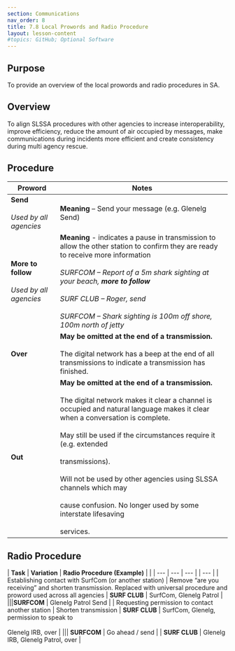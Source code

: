 ```yaml
---
section: Communications
nav_order: 8
title: 7.8 Local Prowords and Radio Procedure
layout: lesson-content
#topics: GitHub; Optional Software
---
```


## Purpose

To provide an overview of the local prowords and radio procedures in SA.

## Overview

To align SLSSA procedures with other agencies to increase interoperability, improve efficiency, reduce the amount of air occupied by messages, make communications during incidents more efficient and create consistency during multi agency rescue.

## Procedure

| **Proword** | **Notes** |
| --- | --- |
| **Send**<br><br>_Used by all agencies_ | **Meaning** – Send your message (e.g. Glenelg Send) |
| **More to follow**<br><br>_Used by all agencies_ | **Meaning** \- indicates a pause in transmission to allow the other station to confirm they are ready to receive more information<br><br>_SURFCOM – Report of a 5m shark sighting at your beach,_ **_more to follow_**<br><br>_SURF CLUB – Roger, send_<br><br>_SURFCOM – Shark sighting is 100m off shore, 100m north of jetty_ |
| **Over** | **May be omitted at the end of a transmission.**<br><br>The digital network has a beep at the end of all transmissions to indicate a transmission has finished. |
| **Out** | **May be omitted at the end of a transmission.**<br><br>The digital network makes it clear a channel is occupied and natural language makes it clear when a conversation is complete.<br><br>May still be used if the circumstances require it (e.g. extended<br><br>transmissions).<br><br>Will not be used by other agencies using SLSSA channels which may<br><br>cause confusion. No longer used by some interstate lifesaving<br><br>services. |

## Radio Procedure

| **Task** | **Variation** | **Radio Procedure (Example)** |     |
| --- | --- | --- |     | --- |
| Establishing contact with SurfCom (or another station) | Remove “are you receiving” and shorten transmission. Replaced with universal procedure and proword used across all agencies | **SURF CLUB** | SurfCom, Glenelg Patrol |
|||**SURFCOM** | Glenelg Patrol Send |
| Requesting permission to contact another station | Shorten transmission | **SURF CLUB** | SurfCom, Glenelg, permission to speak to<br><br>Glenelg IRB, over |
||| **SURFCOM** | Go ahead / send |
| **SURF CLUB** | Glenelg IRB, Glenelg Patrol, over |